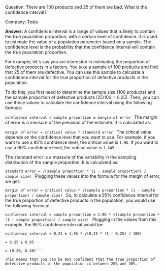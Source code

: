 Question: There are 100 products and 25 of them are bad. What is the confidence interval?

Company: Tesla

**Answer:**
A confidence interval is a range of values that is likely to contain the true population proportion, with a certain level of confidence. It is used to estimate the value of a population parameter based on a sample. The confidence level is the probability that the confidence interval will contain the true population proportion.

For example, let's say you are interested in estimating the proportion of defective products in a factory. You take a sample of 100 products and find that 25 of them are defective. You can use this sample to calculate a confidence interval for the true proportion of defective products in the population.

To do this, you first need to determine the sample size (100 products) and the sample proportion of defective products (25/100 = 0.25). Then, you can use these values to calculate the confidence interval using the following formula:

`confidence interval = sample proportion ± margin of error
`
The margin of error is a measure of the precision of the estimate. It is calculated as:

`margin of error = critical value * standard error
`
The critical value depends on the confidence level that you want to use. For example, if you want to use a 95% confidence level, the critical value is `1.96`. If you want to use a 90% confidence level, the critical value is `1.645`.

The standard error is a measure of the variability in the sampling distribution of the sample proportion. It is calculated as:

`standard error = √(sample proportion * (1 - sample proportion) / sample size)
`
Plugging these values into the formula for the margin of error, we get:

`margin of error = critical value * √(sample proportion * (1 - sample proportion) / sample size)
`
So, to calculate a 95% confidence interval for the true proportion of defective products in the population, you would use the following formula:

`confidence interval = sample proportion ± 1.96 * √(sample proportion * (1 - sample proportion) / sample size)
`
Plugging in the values from this example, the 95% confidence interval would be:

```
confidence interval = 0.25 ± 1.96 * √(0.25 * (1 - 0.25) / 100)

= 0.25 ± 0.05

= (0.20, 0.30)```

This means that you can be 95% confident that the true proportion of defective products in the population is between 20% and 30%.